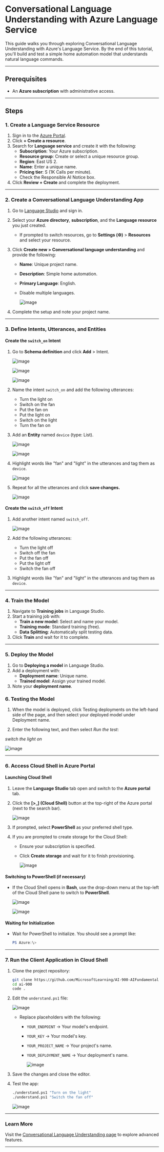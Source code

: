 # Conversational Language Understanding with Azure Language Service

This guide walks you through exploring Conversational Language Understanding with Azure's Language Service. By the end of this tutorial, you'll build and test a simple home automation model that understands natural language commands.

---

## Prerequisites

- An **Azure subscription** with administrative access.

---

## Steps

### 1. Create a Language Service Resource

1. Sign in to the [Azure Portal](https://portal.azure.com).
2. Click **+ Create a resource**.
3. Search for **Language service** and create it with the following:
   - **Subscription**: Your Azure subscription.
   - **Resource group**: Create or select a unique resource group.
   - **Region**: East US 2.
   - **Name**: Enter a unique name.
   - **Pricing tier**: S (1K Calls per minute).
   - Check the Responsible AI Notice box.
4. Click **Review + Create** and complete the deployment.

---

### 2. Create a Conversational Language Understanding App

1. Go to [Language Studio](https://language.azure.com) and sign in.
2. Select your **Azure directory**, **subscription**, and the **Language resource** you just created.
   - If prompted to switch resources, go to **Settings (⚙)** > **Resources** and select your resource.
3. Click **Create new > Conversational language understanding** and provide the following:
   - **Name**: Unique project name.
   - **Description**: Simple home automation.
   - **Primary Language**: English.
   - Disable multiple languages.

     ![image](https://github.com/user-attachments/assets/2caa2168-16e4-430d-b4bc-f4c613e610ff)

4. Complete the setup and note your project name.

---

### 3. Define Intents, Utterances, and Entities

#### Create the `switch_on` Intent
1. Go to **Schema definition** and click **Add** > Intent.

   ![image](https://github.com/user-attachments/assets/c63edfc8-447a-4f12-aa5f-500f477d6173)

   ![image](https://github.com/user-attachments/assets/ed8ea837-9085-495c-a23c-0b99c41154c2)

   ![image](https://github.com/user-attachments/assets/9aad131a-a3de-4f5f-b7a9-4557f8c479e4)



3. Name the intent `switch_on` and add the following utterances:
   - Turn the light on
   - Switch on the fan
   - Put the fan on
   - Put the light on
   - Switch on the light
   - Turn the fan on
4. Add an **Entity** named `device` (type: List).

   ![image](https://github.com/user-attachments/assets/1b82e216-138c-4bf8-baa8-b8a183253177)

   ![image](https://github.com/user-attachments/assets/e66b6ff8-bd53-46b7-9bd6-46cd5685dc62)


6. Highlight words like "fan" and "light" in the utterances and tag them as `device`.
   
   ![image](https://github.com/user-attachments/assets/593b1709-c57c-462f-bd75-3b6bc500032f)

7. Repeat for all the utterances and click **save changes.**

   ![image](https://github.com/user-attachments/assets/8efd2f4e-f267-4aba-9d6c-b96fed20f9a5)



#### Create the `switch_off` Intent
1. Add another intent named `switch_off`.

   ![image](https://github.com/user-attachments/assets/9b2f81be-9ac8-4256-8df2-797f0afad2aa)

2. Add the following utterances:
   - Turn the light off
   - Switch off the fan
   - Put the fan off
   - Put the light off
   - Switch the fan off
3. Highlight words like "fan" and "light" in the utterances and tag them as `device`.

---

### 4. Train the Model

1. Navigate to **Training jobs** in Language Studio.
2. Start a training job with:
   - **Train a new model**: Select and name your model.
   - **Training mode**: Standard training (free).
   - **Data Splitting**: Automatically split testing data.
3. Click **Train** and wait for it to complete.

---

### 5. Deploy the Model

1. Go to **Deploying a model** in Language Studio.
2. Add a deployment with:
   - **Deployment name**: Unique name.
   - **Trained model**: Assign your trained model.
3. Note your **deployment name**.

### 6. Testing the Model

1. When the model is deployed, click Testing deployments on the left-hand side of the page, and then select your deployed model under Deployment name.

2. Enter the following text, and then select *Run the test*:

*switch the light on*

   ![image](https://github.com/user-attachments/assets/4947a528-5fe9-4354-abfa-d87f1f83d216)


---

### 6. Access Cloud Shell in Azure Portal

#### Launching Cloud Shell
1. Leave the **Language Studio** tab open and switch to the **Azure portal** tab.
2. Click the **[>_] (Cloud Shell)** button at the top-right of the Azure portal (next to the search bar).

   ![image](https://github.com/user-attachments/assets/ef4ff230-7066-4d74-87f7-860f687d15be)

3. If prompted, select **PowerShell** as your preferred shell type.  
4. If you are prompted to create storage for the Cloud Shell:
   - Ensure your subscription is specified.
   - Click **Create storage** and wait for it to finish provisioning.

     ![image](https://github.com/user-attachments/assets/59caf128-da9d-4a09-86fc-0fbe3dc02234)

#### Switching to PowerShell (if necessary)
- If the Cloud Shell opens in **Bash**, use the drop-down menu at the top-left of the Cloud Shell pane to switch to **PowerShell**.

  ![image](https://github.com/user-attachments/assets/034e753a-f499-4013-aa1e-a4f4240c7412)

  ![image](https://github.com/user-attachments/assets/7e6ba5a6-2d1e-4e1f-9d4b-178dd0edfa52)



#### Waiting for Initialization
- Wait for PowerShell to initialize. You should see a prompt like:
  ```powershell
  PS Azure:\>
  ```

---

### 7. Run the Client Application in Cloud Shell

1. Clone the project repository:
   ```bash
   git clone https://github.com/MicrosoftLearning/AI-900-AIFundamentals ai-900
   cd ai-900
   code .
   ```
2. Edit the `understand.ps1` file:

   ![image](https://github.com/user-attachments/assets/8b5cb153-21c7-4c15-bd89-1e95ebdd1169)

   - Replace placeholders with the following:
     - `YOUR_ENDPOINT` → Your model's endpoint.
     - `YOUR_KEY` → Your model's key.
     - `YOUR_PROJECT_NAME` → Your project's name.
     - `YOUR_DEPLOYMENT_NAME` → Your deployment's name.
       
       ![image](https://github.com/user-attachments/assets/dd5d8352-4d37-48ea-875a-02758e2c9aaf)

3. Save the changes and close the editor.
4. Test the app:
   ```bash
   ./understand.ps1 "Turn on the light"
   ./understand.ps1 "Switch the fan off"
   ```
   ![image](https://github.com/user-attachments/assets/2e258e03-fd4e-42a4-83b5-569b7b1729a9)


---

### Learn More

Visit the [Conversational Language Understanding page](https://learn.microsoft.com/en-us/azure/cognitive-services/language-service/conversational-language-understanding/) to explore advanced features. 

--- 
